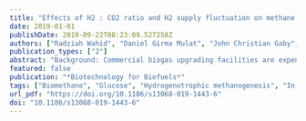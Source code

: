 ```yaml
---
title: "Effects of H2 : CO2 ratio and H2 supply fluctuation on methane content and microbial community composition during in-situ biological biogas upgrading"
date: 2019-01-01
publishDate: 2019-09-22T08:23:09.527258Z
authors: ["Radziah Wahid", "Daniel Girma Mulat", "John Christian Gaby", "Svein Jarle Horn"]
publication_types: ["2"]
abstract: "Background: Commercial biogas upgrading facilities are expensive and consume energy. Biological biogas upgrading may serve as a low-cost approach because it can be easily integrated with existing facilities at biogas plants. The microbial communities found in anaerobic digesters typically contain hydrogenotrophic methanogens, which can use hydrogen (H 2) as a reducing agent for conversion of carbon dioxide (CO 2) into methane (CH 4). Thus, biological biogas upgrading through the exogenous addition of H 2 into biogas digesters for the conversion of CO 2 into CH 4 can increase CH 4 yield and lower CO 2 emission. Results: The addition of 4 mol of H 2 per mol of CO 2 was optimal for batch biogas reactors and increased the CH 4 content of the biogas from 67 to 94%. The CO 2 content of the biogas was reduced from 33 to 3% and the average residual H 2 content was 3%. At molar H 2 :CO 2 ratios textgreater 4:1, all CO 2 was converted into CH 4 , but the pH increased above 8 due to depletion of CO 2 , which negatively influenced the process stability. Additionally, high residual H 2 content in these reactors was unfavourable, causing volatile fatty acid accumulation and reduced CH 4 yields. The reactor microbial communities shifted in composition over time, which corresponded to changes in the reactor variables. Numerous taxa responded to the H 2 inputs, and in particular the hydrogenotrophic methanogen Methanobacterium increased in abundance with addition of H 2. In addition, the apparent rapid response of hydrogenotrophic methano-gens to intermittent H 2 feeding indicates the suitability of biological methanation for variable H 2 inputs, aligning well with fluctuations in renewable electricity production that may be used to produce H 2. Conclusions: Our research demonstrates that the H 2 :CO 2 ratio has a significant effect on reactor performance during in situ biological methanation. Consequently, the H 2 :CO 2 molar ratio should be kept at 4:1 to avoid process instability. A shift toward hydrogenotrophic methanogenesis was indicated by an increase in the abundance of the obligate hydrogenotrophic methanogen Methanobacterium."
featured: false
publication: "*Biotechnology for Biofuels*"
tags: ["Biomethane", "Glucose", "Hydrogenotrophic methanogenesis", "In-situ", "Mesophilic"]
url_pdf: "https://doi.org/10.1186/s13068-019-1443-6"
doi: "10.1186/s13068-019-1443-6"
---
```


